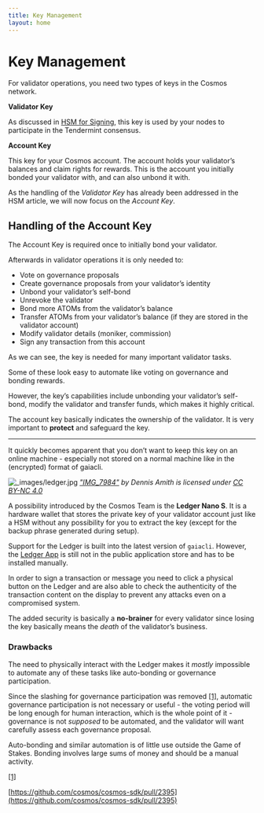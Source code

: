 ```yaml
---
title: Key Management
layout: home
---
```


# Key Management[](#key-management "Permalink to this headline")

For validator operations, you need two types of keys in the Cosmos network.

**Validator Key**

As discussed in [HSM for Signing](hsm.html), this key is used by your nodes to participate in the Tendermint consensus.

**Account Key**

This key for your Cosmos account. The account holds your validator’s balances and claim rights for rewards. This is the account you initially bonded your validator with, and can also unbond it with.

As the handling of the _Validator Key_ has already been addressed in the HSM article, we will now focus on the _Account Key_.

## Handling of the Account Key[](#handling-of-the-account-key "Permalink to this headline")

The Account Key is required once to initially bond your validator.

Afterwards in validator operations it is only needed to:

-   Vote on governance proposals
-   Create governance proposals from your validator’s identity
-   Unbond your validator’s self-bond
-   Unrevoke the validator
-   Bond more ATOMs from the validator’s balance
-   Transfer ATOMs from your validator’s balance (if they are stored in the validator account)
-   Modify validator details (moniker, commission)
-   Sign any transaction from this account

As we can see, the key is needed for many important validator tasks.

Some of these look easy to automate like voting on governance and bonding rewards.

However, the key’s capabilities include unbonding your validator’s self-bond, modify the validator and transfer funds, which makes it highly critical.

The account key basically indicates the ownership of the validator. It is very important to **protect** and safeguard the key.

---

It quickly becomes apparent that you don’t want to keep this key on an online machine - especially not stored on a normal machine like in the (encrypted) format of gaiacli.

![_images/ledger.jpg](_images/ledger.jpg) _["IMG_7984"](https://www.flickr.com/photos/kndynt2099/38807488710/in/photostream/) by Dennis Amith is licensed under [CC BY-NC 4.0](http://creativecommons.org/licenses/by-nc/4.0)_

A possibility introduced by the Cosmos Team is the **Ledger Nano S**. It is a hardware wallet that stores the private key of your validator account just like a HSM without any possibility for you to extract the key (except for the backup phrase generated during setup).

Support for the Ledger is built into the latest version of `gaiacli`. However, the [Ledger App](https://github.com/cosmos/ledger-cosmos) is still not in the public application store and has to be installed manually.

In order to sign a transaction or message you need to click a physical button on the Ledger and are also able to check the authenticity of the transaction content on the display to prevent any attacks even on a compromised system.

The added security is basically a **no-brainer** for every validator since losing the key basically means the _death_ of the validator’s business.

### Drawbacks[](#drawbacks "Permalink to this headline")

The need to physically interact with the Ledger makes it _mostly_ impossible to automate any of these tasks like auto-bonding or governance participation.

Since the slashing for governance participation was removed [[1]](#governance), automatic governance participation is not necessary or useful - the voting period will be long enough for human interaction, which is the whole point of it - governance is not _supposed_ to be automated, and the validator will want carefully assess each governance proposal.

Auto-bonding and similar automation is of little use outside the Game of Stakes. Bonding involves large sums of money and should be a manual activity.

[[1]](#id1)

[https://github.com/cosmos/cosmos-sdk/pull/2395](https://github.com/cosmos/cosmos-sdk/pull/2395)